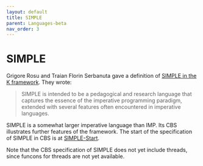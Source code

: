 ```yaml
---
layout: default
title: SIMPLE
parent: Languages-beta
nav_order: 3
---
```


SIMPLE
======

Grigore Rosu and Traian Florin Serbanuta gave a definition of
[SIMPLE in the K framework]. They wrote:

> SIMPLE is intended to be a pedagogical and research language that captures
> the essence of the imperative programming paradigm, extended with several
> features often encountered in imperative languages.

SIMPLE is a somewhat larger imperative language than IMP. Its CBS illustrates
further features of the framework. The start of the specification of SIMPLE in
CBS is at [SIMPLE-Start].

Note that the CBS specification of SIMPLE does not yet include threads, since
funcons for threads are not yet available.

[SIMPLE in the K framework]: http://fsl.cs.illinois.edu/index.php/K_Overview_and_SIMPLE_Case_Study

[SIMPLE-Start]: SIMPLE-cbs/SIMPLE/SIMPLE-Start/index.html
